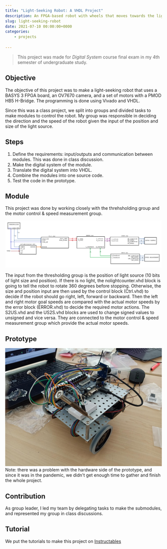 ```yaml
---
title: "Light-Seeking Robot: A VHDL Project"
description: An FPGA-based robot with wheels that moves towards the light.
slug: light-seeking-robot
date: 2021-07-10 00:00:00+0000
categories:
    - projects

---
```

> This project was made for _Digital System_ course final exam in my 4th semester of undergraduate study.

## Objective

The objective of this project was to make a light-seeking robot that uses a BASYS 3 FPGA board, an OV7670 camera, and a set of motors with a PMOD HB5 H-Bridge. The programming is done using Vivado and VHDL.

Since this was a class project, we split into groups and divided tasks to make modules to control the robot. My group was responsible in deciding the direction and the speed of the robot given the input of the position and size of the light source.

## Steps

1. Define the requirements: input/outputs and communication between modules. This was done in class discussion.
2. Make the digital system of the module.
3. Translate the digital system into VHDL.
4. Combine the modules into one source code.
5. Test the code in the prototype.

## Module

This project was done by working closely with the threhsholding group and the motor control & speed measurement group.

![The design created by my group](blocks.png)

The input from the thresholding group is the position of light source (10 bits of light size and position). If there is no light, the nolightcounter.vhd block is going to tell the robot to rotate 360 degrees before stopping. Otherwise, the size and position input are then used by the control block (Ctrl.vhd) to decide if the robot should go right, left, forward or backward. Then the left and right motor goal speeds are compared with the actual motor speeds by the error block (ERROR.vhd) to decide the required motor actions. The S2US.vhd and the US2S.vhd blocks are used to change signed values to unsigned and vice versa. They are connected to the motor control & speed measurement group which provide the actual motor speeds.

## Prototype

![Prototype of the robot](robot.png "Prototype of the robot")
Note: there was a problem with the hardware side of the prototype, and since it was in the pandemic, we didn't get enough time to gather and finish the whole project.

## Contribution

As group leader, I led my team by delegating tasks to make the submodules, and represented my group in class discussions.

## Tutorial

We put the tutorials to make this project on [Instructables](https://www.instructables.com/VHDL-Motor-Speed-Control-Decide-Direction-and-Spee)